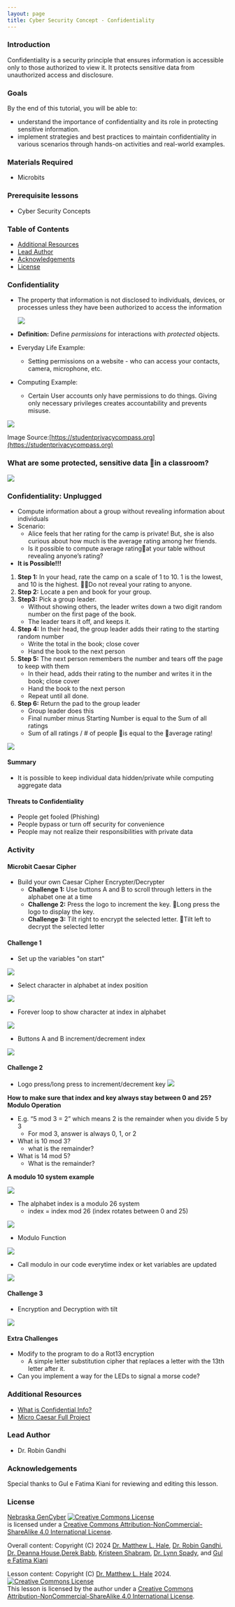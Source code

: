 ```yaml
---
layout: page
title: Cyber Security Concept - Confidentiality
---
```


### Introduction
Confidentiality is a security principle that ensures information is accessible only to those authorized to view it. It protects sensitive data from unauthorized access and disclosure.

### Goals

By the end of this tutorial, you will be able to:
* understand the importance of confidentiality and its role in protecting sensitive information.
* implement strategies and best practices to maintain confidentiality in various scenarios through hands-on activities and real-world examples.


### Materials Required

* Microbits

### Prerequisite lessons
- Cyber Security Concepts

### Table of Contents


- [Additional Resources](#additional-resources)
- [Lead Author](#lead-author)
- [Acknowledgements](#acknowledgements)
- [License](#license)

### Confidentiality
- The property that information is not disclosed to individuals, devices, or processes unless they have been authorized to access the information

  ![](c1.png)
  
- **Definition:** Define _permissions_ for interactions with _protected_ objects.
- Everyday Life Example: 
  - Setting permissions on a website - who can access your contacts, camera, microphone, etc.
- Computing Example:
  - Certain User accounts only have  permissions to do things. Giving only necessary privileges creates accountability and prevents misuse.

![](c2.png)

Image Source:[https://studentprivacycompass.org](https://studentprivacycompass.org)

### What are some protected, sensitive data in a classroom?

![](c3.png)

### Confidentiality: Unplugged
- Compute information about a group without revealing information about individuals
- Scenario:
  - Alice feels that her rating for the camp is  private!  But, she is also curious about how much is the average rating among her friends.
  - Is it possible to compute average ratingat your table without revealing anyone’s rating?
- **It is Possible!!!**
	
1. **Step 1:** In your head, rate the camp on a scale of 1 to 10. 1 is the lowest, and 10 is the highest. Do not reveal your rating to anyone.
2. **Step 2:** Locate a pen and book for your group.
3. **Step3:** Pick a group leader. 
    - Without showing others, the leader writes down a two digit random number on the first page of the book.
    - The leader tears it off, and keeps it.
4. **Step 4:** In their head, the group leader adds their rating to the starting random number 
    - Write the total in the book; close cover
    - Hand the book to the next person
5. **Step 5:** The next person remembers the number and tears off the page to keep with them
    - In their head, adds their rating to the number and writes it in the book; close cover
    - Hand the book to the next person
    - Repeat until all done.
6. **Step 6:** Return the pad to the group leader
    - Group leader does this
    - Final number minus Starting Number is equal to the Sum of all ratings
    - Sum of all ratings / # of people is equal to the average rating!

![](c4.png)

#### Summary
- It is possible to keep individual data hidden/private while computing aggregate data

#### Threats to Confidentiality
- People get fooled (Phishing)
- People bypass or turn off security for convenience 
- People may not realize their responsibilities with private data


### Activity 
#### Microbit Caesar Cipher
- Build your own Caesar Cipher Encrypter/Decrypter
  - **Challenge 1:** Use buttons A and B to scroll through letters in the alphabet one at a time
  - **Challenge 2:** Press the logo to increment the key. Long press the logo to display the key. 
  - **Challenge 3:** Tilt right to encrypt the selected letter. Tilt left to decrypt the selected letter

#### Challenge 1
- Set up the variables "on start"

![](c5.png)

- Select character in alphabet at index position

![](c6.png)

- Forever loop to show character at index in alphabet

![](c7.png)

- Buttons A and B increment/decrement index

![](c8.png)

#### Challenge 2
- Logo press/long press to increment/decrement key
![](c9.png)

**How to make sure that index and key always stay between 0 and 25?**
**Modulo Operation**

- E.g. “5 mod 3 = 2” which means 2 is the remainder when you divide 5 by 3
    - For mod 3, answer is always 0, 1, or 2
- What is 10 mod 3?
    - what is the remainder?
- What is 14 mod 5?
    - What is the remainder?

**A modulo 10 system example**

![](c10.png)

- The alphabet index is a modulo 26 system
    - index = index mod 26 (index rotates between 0 and 25)
      
![](c11.png)

- Modulo Function

![](c13.png)

- Call modulo in our code everytime index or ket variables are updated

![](c14.png)

#### Challenge 3
- Encryption and Decryption with tilt

![](c15.png)


#### Extra Challenges
- Modify to the program to do a Rot13 encryption
  - A simple letter substitution cipher that replaces a letter with the 13th letter after it.
- Can you implement a way for the LEDs to signal a morse code?


### Additional Resources
- [What is Confidential Info?](https://youtu.be/i_BK3ppBW4Q)
- [Micro Caesar Full Project](https://github/robingandhi/microcaesar)

### Lead Author

- Dr. Robin Gandhi

### Acknowledgements

Special thanks to Gul e Fatima Kiani for reviewing and editing this lesson.

### License
[Nebraska GenCyber](https://www.nebraskagencyber.com) <a rel="license" href="http://creativecommons.org/licenses/by-nc-sa/4.0/"><img alt="Creative Commons License" style="border-width:0" src="https://i.creativecommons.org/l/by-nc-sa/4.0/88x31.png" /></a><br /> is licensed under a <a rel="license" href="http://creativecommons.org/licenses/by-nc-sa/4.0/">Creative Commons Attribution-NonCommercial-ShareAlike 4.0 International License</a>.

Overall content: Copyright (C) 2024  [Dr. Matthew L. Hale](http://faculty.ist.unomaha.edu/mhale/), [Dr. Robin Gandhi](http://faculty.ist.unomaha.edu/rgandhi/), [Dr. Deanna House](#),[Derek Babb](https://derekbabb.com/), [Kristeen Shabram](#), [Dr. Lynn Spady](#), and [Gul e Fatima Kiani](#)

Lesson content: Copyright (C) [Dr. Matthew L. Hale](http://faculty.ist.unomaha.edu/mhale/) 2024.  
<a rel="license" href="http://creativecommons.org/licenses/by-nc-sa/4.0/"><img alt="Creative Commons License" style="border-width:0" src="https://i.creativecommons.org/l/by-nc-sa/4.0/88x31.png" /></a><br /><span xmlns:dct="http://purl.org/dc/terms/" property="dct:title">This lesson</span> is licensed by the author under a <a rel="license" href="http://creativecommons.org/licenses/by-nc-sa/4.0/">Creative Commons Attribution-NonCommercial-ShareAlike 4.0 International License</a>.


